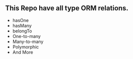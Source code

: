 ## This Repo have all type ORM relations.

<ul>
    <li>hasOne</li>
    <li>hasMany</li>
    <li>belongTo</li>
    <li>One-to-many</li>
    <li>Many-to-many</li>
    <li>Polymorphic</li>
    <li>And More</li>
</ul>
